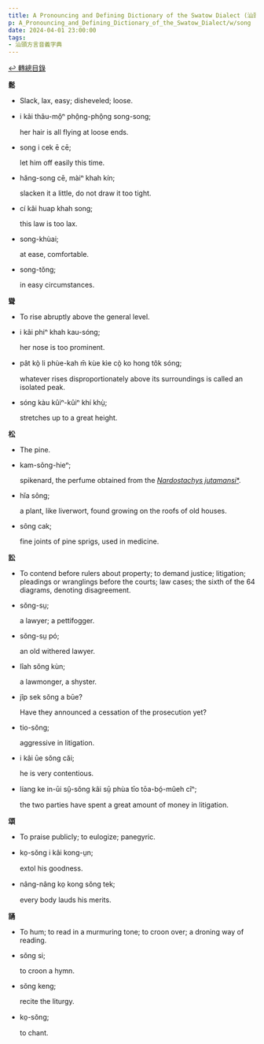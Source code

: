 ```yaml
---
title: A Pronouncing and Defining Dictionary of the Swatow Dialect (汕頭方言音義字典) / song
p: A_Pronouncing_and_Defining_Dictionary_of_the_Swatow_Dialect/w/song
date: 2024-04-01 23:00:00
tags: 
- 汕頭方言音義字典
---
```


[↩️ 轉總目錄](/A_Pronouncing_and_Defining_Dictionary_of_the_Swatow_Dialect)


**鬆**
- Slack, lax, easy; disheveled; loose.

- i kâi thâu-mô̤ⁿ phô̤ng-phô̤ng song-song;

  her hair is all flying at loose ends.

- song i cek ē cē;

  let him off easily this time.

- hăng-song cē, màiⁿ khah kín;

  slacken it a little, do not draw it too tight.

- cí kâi huap khah song;

  this law is too lax.

- song-khùai;

  at ease, comfortable.

- song-tŏng;

  in easy circumstances.

**聳**
- To rise abruptly above the general level.

- i kâi phiⁿ khah kau-sóng;

  her nose is too prominent.

- pât kò̤ li phùe-kah m̄ kùe kìe cò̤ ko hong tôk sóng;

  whatever rises disproportionately above its surroundings is called an isolated peak.

- sóng kàu kûiⁿ-kûiⁿ khí khṳ̀;

  stretches up to a great height.

**松**
- The pine.

- kam-sông-hieⁿ;

  spikenard, the perfume obtained from the *[Nardostachys jutamansi](https://en.wikipedia.org/wiki/Nardostachys_jutamansi)*[*](https://species.wikimedia.org/wiki/Nardostachys_jutamansi).

- hĭa sông;

  a plant, like liverwort, found growing on the roofs of old houses.

- sông cak;

  fine joints of pine sprigs, used in medicine.

**訟**
- To contend before rulers about property; to demand justice; litigation; pleadings or wranglings before the courts; law  cases; the sixth of the 64 diagrams, denoting disagreement.

- sŏng-sṳ;

  a lawyer; a pettifogger.

- sŏng-sṳ pó;

  an old withered lawyer.

- lîah sŏng kùn;

  a lawmonger, a shyster.

- jîp sek sŏng a būe?

  Have they announced a cessation of the prosecution yet?

- tio-sŏng;

  aggressive in litigation.

- i kâi ūe sŏng căi;

  he is very contentious.

- líang ke in-ūi sṳ̂-sŏng kâi sṳ̄ phùa tīo tōa-bó̤-mûeh cîⁿ;

  the two parties have spent a great amount of money in litigation.

**頌**
- To praise publicly; to eulogize; panegyric.

- ko̤-sŏng i kâi kong-ṳn;

  extol his goodness.

- nâng-nâng ko̤ kong sŏng tek;

  every body lauds his merits.

**誦**
- To hum; to read in a murmuring tone; to croon over; a droning way of reading.

- sŏng si;

  to croon a hymn.

- sŏng keng;

  recite the liturgy.

- ko̤-sŏng;

  to chant.
